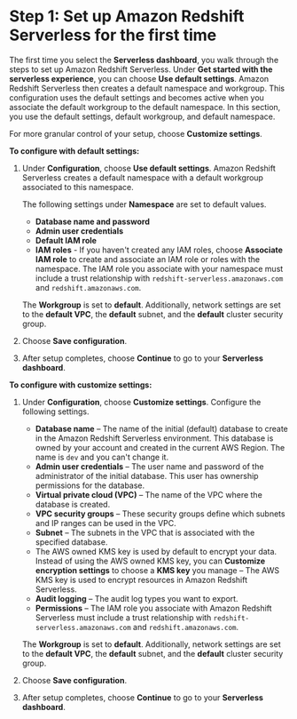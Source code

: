 # Step 1: Set up Amazon Redshift Serverless for the first time<a name="serverless-console-getting-started-sample-data"></a>

The first time you select the **Serverless dashboard**, you walk through the steps to set up Amazon Redshift Serverless\. Under **Get started with the serverless experience**, you can choose **Use default settings**\. Amazon Redshift Serverless then creates a default namespace and workgroup\. This configuration uses the default settings and becomes active when you associate the default workgroup to the default namespace\. In this section, you use the default settings, default workgroup, and default namespace\.

For more granular control of your setup, choose **Customize settings**\.

**To configure with default settings:**

1. Under **Configuration**, choose **Use default settings**\. Amazon Redshift Serverless creates a default namespace with a default workgroup associated to this namespace\. 

   The following settings under **Namespace** are set to default values\.
   + **Database name and password**
   + **Admin user credentials**
   + **Default IAM role**
   + **IAM roles** \- If you haven't created any IAM roles, choose **Associate IAM role** to create and associate an IAM role or roles with the namespace\. The IAM role you associate with your namespace must include a trust relationship with `redshift-serverless.amazonaws.com` and `redshift.amazonaws.com`\.

   The **Workgroup** is set to **default**\. Additionally, network settings are set to the **default VPC**, the **default** subnet, and the **default** cluster security group\.

1. Choose **Save configuration**\.

1. After setup completes, choose **Continue** to go to your **Serverless dashboard**\.

**To configure with customize settings:**

1. Under **Configuration**, choose **Customize settings**\. Configure the following settings\.
   + **Database name** – The name of the initial \(default\) database to create in the Amazon Redshift Serverless environment\. This database is owned by your account and created in the current AWS Region\. The name is `dev` and you can't change it\.
   + **Admin user credentials** – The user name and password of the administrator of the initial database\. This user has ownership permissions for the database\.
   + **Virtual private cloud \(VPC\)** – The name of the VPC where the database is created\. 
   + **VPC security groups** – These security groups define which subnets and IP ranges can be used in the VPC\. 
   + **Subnet** – The subnets in the VPC that is associated with the specified database\.
   + The AWS owned KMS key is used by default to encrypt your data\. Instead of using the AWS owned KMS key, you can **Customize encryption settings** to choose a **KMS key** you manage – The AWS KMS key is used to encrypt resources in Amazon Redshift Serverless\.
   + **Audit logging** – The audit log types you want to export\.
   + **Permissions** – The IAM role you associate with Amazon Redshift Serverless must include a trust relationship with `redshift-serverless.amazonaws.com` and `redshift.amazonaws.com`\.

   The **Workgroup** is set to **default**\. Additionally, network settings are set to the **default VPC**, the **default** subnet, and the **default** cluster security group\.

1. Choose **Save configuration**\.

1. After setup completes, choose **Continue** to go to your **Serverless dashboard**\.